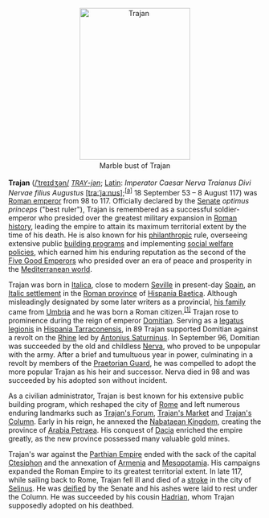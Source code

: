 <div class="photo" colspan="2" style="text-align: center; margin: 25px 0 10px;"><a class="image" href="https://en.wikipedia.org/wiki/File:Traianus_Glyptothek_Munich_336.jpg" title="Trajan"><img alt="Trajan" data-file-height="2261" data-file-width="1648" decoding="async" height="302" src="https://upload.wikimedia.org/wikipedia/commons/thumb/9/9d/Traianus_Glyptothek_Munich_336.jpg/220px-Traianus_Glyptothek_Munich_336.jpg" srcset="https://upload.wikimedia.org/wikipedia/commons/thumb/9/9d/Traianus_Glyptothek_Munich_336.jpg/330px-Traianus_Glyptothek_Munich_336.jpg 1.5x, //upload.wikimedia.org/wikipedia/commons/thumb/9/9d/Traianus_Glyptothek_Munich_336.jpg/440px-Traianus_Glyptothek_Munich_336.jpg 2x" width="220"/></a><div style="line-height:normal;padding-bottom:0.2em;padding-top:0.2em;">Marble bust of Trajan</div></div>

[comment]: # 'breakpoint'
<p><b>Trajan</b> (<span class="rt-commentedText nowrap"><span class="IPA nopopups noexcerpt"><a href="https://en.wikipedia.org/wiki/Help:IPA/English" title="Help:IPA/English">/<span style="border-bottom:1px dotted"><span title="/ˈ/: primary stress follows">ˈ</span><span title="'t' in 'tie'">t</span><span title="'r' in 'rye'">r</span><span title="/eɪ/: 'a' in 'face'">eɪ</span><span title="/dʒ/: 'j' in 'jam'">dʒ</span><span title="/ən/: 'on' in 'button'">ən</span></span>/</a></span></span> <a href="https://en.wikipedia.org/wiki/Help:Pronunciation_respelling_key" title="Help:Pronunciation respelling key"><i title="English pronunciation respelling"><span style="font-size:90%">TRAY</span>-jən</i></a>; <a class="mw-redirect" href="https://en.wikipedia.org/wiki/Latin_language" title="Latin language">Latin</a>: <i lang="la">Imperator Caesar Nerva Traianus Divi Nervae filius Augustus</i> <small></small><span class="IPA" title="Representation in the International Phonetic Alphabet (IPA)"><a href="https://en.wikipedia.org/wiki/Help:IPA/Latin" title="Help:IPA/Latin">[traːˈjaːnʊs]</a></span>;<sup class="reference" id="cite_ref-1"><a href="#cite_note-1">[a]</a></sup> 18 September 53 – 8<span class="nowrap"> </span>August 117) was <a href="https://en.wikipedia.org/wiki/Roman_emperor" title="Roman emperor">Roman emperor</a> from 98 to 117. Officially declared by the <a href="https://en.wikipedia.org/wiki/Roman_Senate" title="Roman Senate">Senate</a> <i>optimus princeps</i> ("best ruler"), Trajan is remembered as a successful soldier-emperor who presided over the greatest military expansion in <a class="mw-redirect" href="https://en.wikipedia.org/wiki/Roman_history" title="Roman history">Roman history</a>, leading the empire to attain its maximum territorial extent by the time of his death. He is also known for his <a class="mw-redirect" href="https://en.wikipedia.org/wiki/Philanthropic" title="Philanthropic">philanthropic</a> rule, overseeing extensive public <a href="#Building_activities">building programs</a> and implementing <a class="mw-redirect" href="https://en.wikipedia.org/wiki/Alimenta" title="Alimenta">social welfare policies</a>, which earned him his enduring reputation as the second of the <a class="mw-redirect" href="https://en.wikipedia.org/wiki/Five_Good_Emperors" title="Five Good Emperors">Five Good Emperors</a> who presided over an era of peace and prosperity in the <a class="mw-redirect" href="https://en.wikipedia.org/wiki/Mediterranean_world" title="Mediterranean world">Mediterranean world</a>.
</p><p>Trajan was born in <a href="https://en.wikipedia.org/wiki/Italica" title="Italica">Italica</a>, close to modern <a href="https://en.wikipedia.org/wiki/Seville" title="Seville">Seville</a> in present-day <a href="https://en.wikipedia.org/wiki/Spain" title="Spain">Spain</a>, an <a href="https://en.wikipedia.org/wiki/Italic_peoples" title="Italic peoples">Italic settlement</a> in the <a href="https://en.wikipedia.org/wiki/Roman_province" title="Roman province">Roman province</a> of <a href="https://en.wikipedia.org/wiki/Hispania_Baetica" title="Hispania Baetica">Hispania Baetica</a>. Although misleadingly designated by some later writers as a provincial, <a class="mw-redirect" href="https://en.wikipedia.org/wiki/Gens_Ulpia" title="Gens Ulpia">his family</a> came from <a href="https://en.wikipedia.org/wiki/Roman_Umbria" title="Roman Umbria">Umbria</a> and he was born a Roman citizen.<sup class="reference" id="cite_ref-Arnold_Blumberg_1995,_p. 315_2-0"><a href="#cite_note-Arnold_Blumberg_1995,_p._315-2">[1]</a></sup> Trajan rose to prominence during the reign of emperor <a href="https://en.wikipedia.org/wiki/Domitian" title="Domitian">Domitian</a>. Serving as a <a class="mw-redirect" href="https://en.wikipedia.org/wiki/Legatus_legionis" title="Legatus legionis">legatus legionis</a> in <a href="https://en.wikipedia.org/wiki/Hispania_Tarraconensis" title="Hispania Tarraconensis">Hispania Tarraconensis</a>, in 89 Trajan supported Domitian against a revolt on the <a href="https://en.wikipedia.org/wiki/Rhine" title="Rhine">Rhine</a> led by <a class="mw-redirect" href="https://en.wikipedia.org/wiki/Antonius_Saturninus" title="Antonius Saturninus">Antonius Saturninus</a>. In September 96, Domitian was succeeded by the old and childless <a href="https://en.wikipedia.org/wiki/Nerva" title="Nerva">Nerva</a>, who proved to be unpopular with the army. After a brief and tumultuous year in power, culminating in a revolt by members of the <a href="https://en.wikipedia.org/wiki/Praetorian_Guard" title="Praetorian Guard">Praetorian Guard</a>, he was compelled to adopt the more popular Trajan as his heir and successor. Nerva died in 98 and was succeeded by his adopted son without incident.
</p><p>As a civilian administrator, Trajan is best known for his extensive public building program, which reshaped the city of <a href="https://en.wikipedia.org/wiki/Rome" title="Rome">Rome</a> and left numerous enduring landmarks such as <a href="https://en.wikipedia.org/wiki/Trajan%27s_Forum" title="Trajan's Forum">Trajan's Forum</a>, <a href="https://en.wikipedia.org/wiki/Trajan%27s_Market" title="Trajan's Market">Trajan's Market</a> and <a href="https://en.wikipedia.org/wiki/Trajan%27s_Column" title="Trajan's Column">Trajan's Column</a>. Early in his reign, he annexed the <a href="https://en.wikipedia.org/wiki/Nabataean_Kingdom" title="Nabataean Kingdom">Nabataean Kingdom</a>, creating the province of <a href="https://en.wikipedia.org/wiki/Arabia_Petraea" title="Arabia Petraea">Arabia Petraea</a>. His conquest of <a href="https://en.wikipedia.org/wiki/Roman_Dacia" title="Roman Dacia">Dacia</a> enriched the empire greatly, as the new province possessed many valuable gold mines.
</p><p>Trajan's war against the <a href="https://en.wikipedia.org/wiki/Parthian_Empire" title="Parthian Empire">Parthian Empire</a> ended with the sack of the capital <a href="https://en.wikipedia.org/wiki/Ctesiphon" title="Ctesiphon">Ctesiphon</a> and the annexation of <a href="https://en.wikipedia.org/wiki/Roman_Armenia" title="Roman Armenia">Armenia</a> and <a href="https://en.wikipedia.org/wiki/Mesopotamia_(Roman_province)" title="Mesopotamia (Roman province)">Mesopotamia</a>. His campaigns expanded the Roman Empire to its greatest territorial extent. In late 117, while sailing back to Rome, Trajan fell ill and died of a <a href="https://en.wikipedia.org/wiki/Stroke" title="Stroke">stroke</a> in the city of <a href="https://en.wikipedia.org/wiki/Selinus_(Cilicia)" title="Selinus (Cilicia)">Selinus</a>. He was <a class="mw-redirect" href="https://en.wikipedia.org/wiki/Deified" title="Deified">deified</a> by the Senate and his ashes were laid to rest under the Column. He was succeeded by his cousin <a href="https://en.wikipedia.org/wiki/Hadrian" title="Hadrian">Hadrian</a>, whom Trajan supposedly adopted on his deathbed.
</p>